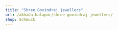 ```yaml
---
title: "Shree Govindraj jewellers"
url: /akhada-balapur/shree-govindraj-jewellers/
shop: Schmuck
---
```

